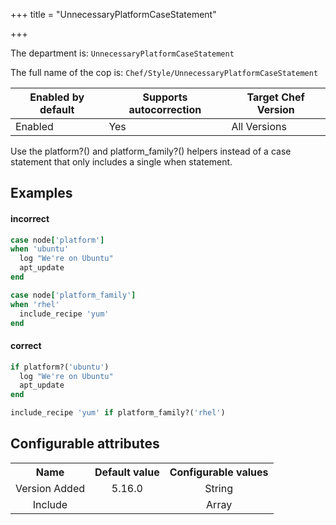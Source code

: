 +++
title = "UnnecessaryPlatformCaseStatement"

+++

<!-- This content is automatically generated. See https://github.com/chef/chef-web-docs/blob/main/generated/README.md -->

The department is: `UnnecessaryPlatformCaseStatement`

The full name of the cop is: `Chef/Style/UnnecessaryPlatformCaseStatement`

| Enabled by default | Supports autocorrection | Target Chef Version |
| --- | --- | --- |
| Enabled | Yes | All Versions |

Use the platform?() and platform_family?() helpers instead of a case statement that only includes a single when statement.

## Examples


#### incorrect

```ruby
case node['platform']
when 'ubuntu'
  log "We're on Ubuntu"
  apt_update
end

case node['platform_family']
when 'rhel'
  include_recipe 'yum'
end
```

#### correct

```ruby
if platform?('ubuntu')
  log "We're on Ubuntu"
  apt_update
end

include_recipe 'yum' if platform_family?('rhel')
```

## Configurable attributes

<table>
<tbody><tr>
<th>Name</th>
<th>Default value</th>
<th>Configurable values</th>
</tr>
<tr>
<td style="text-align:center">Version Added</td>
<td style="text-align:center">5.16.0</td>
<td style="text-align:center">String</td>
</tr>
<tr><td style="text-align:center">Include</td>
<td style="text-align:center"><ul>
</ul>
</td>
<td style="text-align:center">Array</td>
</tr></tbody></table>
